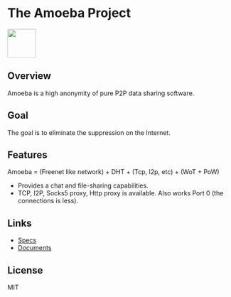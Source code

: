 # The Amoeba Project

<img src="https://github.com/Alliance-Network/Specs/raw/master/icons/Amoeba.png" width="64">

## Overview

Amoeba is a high anonymity of pure P2P data sharing software.

## Goal

The goal is to eliminate the suppression on the Internet.

## Features

Amoeba = (Freenet like network) + DHT + (Tcp, I2p, etc) + (WoT + PoW)

 * Provides a chat and file-sharing capabilities.
 * TCP, I2P, Socks5 proxy, Http proxy is available. Also works Port 0 (the connections is less).

## Links
 
 * [Specs](https://github.com/Alliance-Network/Specs/tree/master/Amoeba)
 * [Documents](http://alliance-network.github.io/docs/Amoeba/index.en)

## License

MIT
